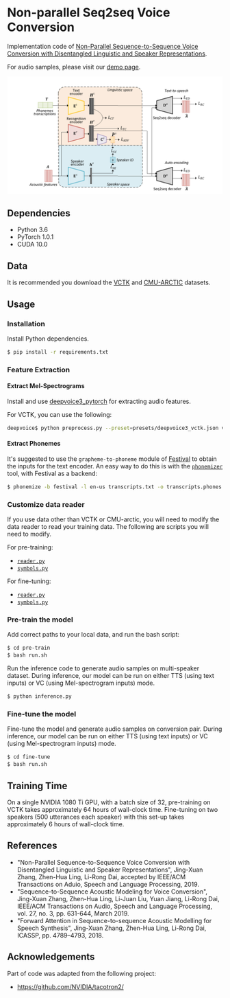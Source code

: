 # Non-parallel Seq2seq Voice Conversion

Implementation code of [Non-Parallel Sequence-to-Sequence Voice Conversion with Disentangled Linguistic and Speaker Representations](https://arxiv.org/abs/1906.10508).

For audio samples, please visit our [demo page](https://jxzhanggg.github.io/nonparaSeq2seqVC/).

![The structure overview of the model](struct.PNG)

## Dependencies

* Python 3.6
* PyTorch 1.0.1
* CUDA 10.0

## Data

It is recommended you download the [VCTK](http://homepages.inf.ed.ac.uk/jyamagis/page3/page58/page58.html) and [CMU-ARCTIC](http://www.speech.cs.cmu.edu/cmu_arctic/packed/) datasets.

## Usage

### Installation

Install Python dependencies.

```bash
$ pip install -r requirements.txt
```

### Feature Extraction

#### Extract Mel-Spectrograms

Install and use [deepvoice3_pytorch](https://github.com/r9y9/deepvoice3_pytorch) for extracting audio features.

For VCTK, you can use the following:

```bash
deepvoice$ python preprocess.py --preset=presets/deepvoice3_vctk.json vctk VCTK-Corpus/ VCTK-processed/

```

#### Extract Phonemes

It's suggested to use the `grapheme-to-phoneme` module of [Festival](http://www.cstr.ed.ac.uk/projects/festival/) to obtain the inputs for the text encoder. An easy way to do this is with the [`phonemizer`](https://github.com/bootphon/phonemizer) tool, with Festival as a backend:

```bash
$ phonemize -b festival -l en-us transcripts.txt -o transcripts.phones --strip
```


### Customize data reader

If you use data other than VCTK or CMU-arctic, you will need to modify the data reader to read your training data. The following are scripts you will need to modify.

For pre-training:

- [`reader.py`](https://github.com/jxzhanggg/nonparaSeq2seqVC_code/blob/master/pre-train/reader/reader.py)
- [`symbols.py`](https://github.com/jxzhanggg/nonparaSeq2seqVC_code/blob/master/pre-train/reader/symbols.py)

For fine-tuning:

- [`reader.py`](https://github.com/jxzhanggg/nonparaSeq2seqVC_code/blob/master/fine-tune/reader/reader.py)
- [`symbols.py`](https://github.com/jxzhanggg/nonparaSeq2seqVC_code/blob/master/fine-tune/reader/symbols.py)



### Pre-train the model

Add correct paths to your local data, and run the bash script:

```bash
$ cd pre-train
$ bash run.sh
```

Run the inference code to generate audio samples on multi-speaker dataset. During inference, our model can be run on either TTS (using text inputs) or VC (using Mel-spectrogram inputs) mode.

```bash
$ python inference.py
```

### Fine-tune the model

Fine-tune the model and generate audio samples on conversion pair. During inference, our model can be run on either TTS (using text inputs) or VC (using Mel-spectrogram inputs) mode.

```bash
$ cd fine-tune
$ bash run.sh
```

## Training Time

On a single NVIDIA 1080 Ti GPU, with a batch size of 32, pre-training on VCTK takes approximately 64 hours of wall-clock time. Fine-tuning on two speakers (500 utterances each speaker) with this set-up takes approximately 6 hours of wall-clock time.

## References

* "Non-Parallel Sequence-to-Sequence Voice Conversion with Disentangled Linguistic and Speaker Representations", Jing-Xuan Zhang, Zhen-Hua Ling, Li-Rong Dai, accepted by IEEE/ACM Transactions on Aduio, Speech and Language Processing, 2019.
* "Sequence-to-Sequence Acoustic Modeling for Voice Conversion", Jing-Xuan Zhang, Zhen-Hua Ling, Li-Juan Liu, Yuan Jiang, Li-Rong Dai, IEEE/ACM Transactions on Audio, Speech and Language Processing, vol. 27, no. 3, pp. 631-644, March 2019.
* "Forward Attention in Sequence-to-sequence Acoustic Modelling for Speech Synthesis", Jing-Xuan Zhang, Zhen-Hua Ling, Li-Rong Dai, ICASSP, pp. 4789–4793, 2018.

## Acknowledgements

Part of code was adapted from the following project:
* https://github.com/NVIDIA/tacotron2/
